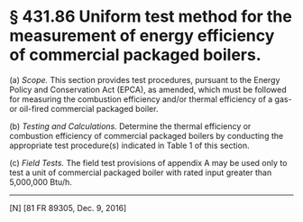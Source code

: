 # § 431.86   Uniform test method for the measurement of energy efficiency of commercial packaged boilers.

(a) *Scope.* This section provides test procedures, pursuant to the Energy Policy and Conservation Act (EPCA), as amended, which must be followed for measuring the combustion efficiency and/or thermal efficiency of a gas- or oil-fired commercial packaged boiler.


(b) *Testing and Calculations.* Determine the thermal efficiency or combustion efficiency of commercial packaged boilers by conducting the appropriate test procedure(s) indicated in Table 1 of this section.


(c) *Field Tests.* The field test provisions of appendix A may be used only to test a unit of commercial packaged boiler with rated input greater than 5,000,000 Btu/h.



---

[N] [81 FR 89305, Dec. 9, 2016]




